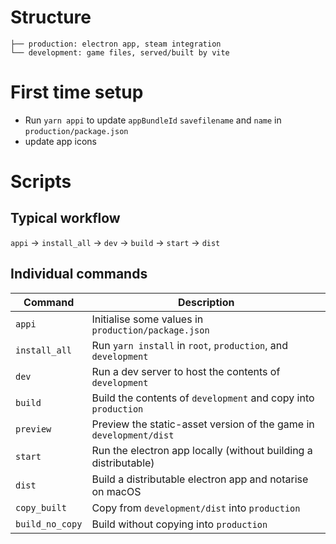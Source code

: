 # Structure
```
├── production: electron app, steam integration
└── development: game files, served/built by vite
```

# First time setup

- Run `yarn appi` to update `appBundleId` `savefilename` and `name` in `production/package.json`
- update app icons

# Scripts

## Typical workflow

`appi` -> `install_all` -> `dev` -> `build` -> `start` -> `dist`

## Individual commands

| Command       | Description                                                                                         |
| ------------- | --------------------------------------------------------------------------------------------------- |
| `appi`        | Initialise some values in `production/package.json`                                                |
| `install_all` | Run `yarn install` in `root`, `production`, and `development`                                       |
| `dev`         | Run a dev server to host the contents of `development`                                              |
| `build`       | Build the contents of `development` and copy into `production`                                      |
| `preview`     | Preview the static-asset version of the game in `development/dist`                                  |
| `start`       | Run the electron app locally (without building a distributable)                                     |
| `dist`        | Build a distributable electron app and notarise on macOS                                            |
| `copy_built`  | Copy from `development/dist` into `production`                                                      |
| `build_no_copy` | Build without copying into `production`                                                             |
